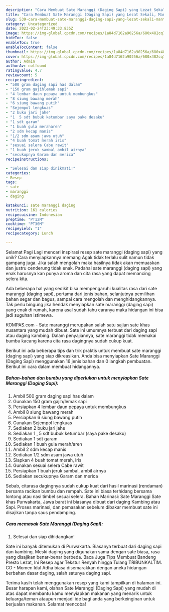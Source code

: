 ```yaml
---
description: "Cara Membuat Sate Maranggi (Daging Sapi) yang Lezat Sekali, Mantap"
title: "Cara Membuat Sate Maranggi (Daging Sapi) yang Lezat Sekali, Mantap"
slug: 539-cara-membuat-sate-maranggi-daging-sapi-yang-lezat-sekali-mantap
category: Uncategorized
date: 2023-02-24T23:49:33.835Z
image: https://img-global.cpcdn.com/recipes/1a84d7162a90256a/680x482cq70/sate-maranggi-daging-sapi-foto-resep-utama.jpg
hideToc: false
enableToc: true
enableTocContent: false
thumbnail: https://img-global.cpcdn.com/recipes/1a84d7162a90256a/680x482cq70/sate-maranggi-daging-sapi-foto-resep-utama.jpg
cover: https://img-global.cpcdn.com/recipes/1a84d7162a90256a/680x482cq70/sate-maranggi-daging-sapi-foto-resep-utama.jpg
author: Admin
authorAv: notfound
ratingvalue: 4.7
reviewcount: 5
recipeingredient:
- "500 gram daging sapi has dalam"
- "150 gram gajihlemak sapi"
- "4 lembar daun pepaya untuk membungkus"
- "8 siung bawang merah"
- "6 siung bawang putih"
- "Sejempol lengkuas"
- "2 buku jari jahe"
- "1  5 sdt bubuk ketumbar saya pake desaku"
- "1 sdt garam"
- "1 buah gula meraharen"
- "2 sdm kecap manis"
- "1/2 sdm asam jawa utuh"
- "4 buah tomat merah iris"
- "sesuai selera Cabe rawit"
- "1 buah jeruk sambal ambil airnya"
- "secukupnya Garam dan merica"
recipeinstructions:

- "Selesai dan siap dinikmati!"
categories:
- Resep
tags:
- sate
- maranggi
- daging

katakunci: sate maranggi daging 
nutrition: 161 calories
recipecuisine: Indonesian
preptime: "PT12M"
cooktime: "PT30M"
recipeyield: "1"
recipecategory: Lunch

---
```



Selamat Pagi Lagi mencari inspirasi resep sate maranggi (daging sapi) yang unik? Cara menyiapkannya memang Agak tidak terlalu sulit namun tidak gampang juga. Jika salah mengolah maka hasilnya tidak akan memuaskan dan justru cenderung tidak enak. Padahal sate maranggi (daging sapi) yang enak harusnya kan punya aroma dan cita rasa yang dapat memancing selera kita.


Ada beberapa hal yang sedikit bisa mempengaruhi kualitas rasa dari sate maranggi (daging sapi), pertama dari jenis bahan, selanjutnya pemilihan bahan segar dan bagus, sampai cara mengolah dan menghidangkannya. Tak perlu bingung jika hendak menyiapkan sate maranggi (daging sapi) yang enak di rumah, karena asal sudah tahu caranya maka hidangan ini bisa jadi suguhan istimewa.

KOMPAS.com - Sate maranggi merupakan salah satu sajian sate khas nusantara yang mudah dibuat. Sate ini umumnya terbuat dari daging sapi atau daging kambing. Dalam penyajiannya, sate maranggi tidak memakai bumbu kacang karena cita rasa dagingnya sudah cukup kuat.


Berikut ini ada beberapa tips dan trik praktis untuk membuat sate maranggi (daging sapi) yang siap dikreasikan. Anda bisa menyiapkan Sate Maranggi (Daging Sapi) menggunakan 16 jenis bahan dan 0 langkah pembuatan. Berikut ini cara dalam membuat hidangannya.

<!--inarticleads1-->

##### Bahan-bahan dan bumbu yang diperlukan untuk menyiapkan Sate Maranggi (Daging Sapi):

1. Ambil 500 gram daging sapi has dalam
1. Gunakan 150 gram gajih/lemak sapi
1. Persiapkan 4 lembar daun pepaya untuk membungkus
1. Ambil 8 siung bawang merah
1. Persiapkan 6 siung bawang putih
1. Gunakan Sejempol lengkuas
1. Sediakan 2 buku jari jahe
1. Sediakan 1 , 5 sdt bubuk ketumbar (saya pake desaku)
1. Sediakan 1 sdt garam
1. Sediakan 1 buah gula merah/aren
1. Ambil 2 sdm kecap manis
1. Sediakan 1/2 sdm asam jawa utuh
1. Siapkan 4 buah tomat merah, iris
1. Gunakan sesuai selera Cabe rawit
1. Persiapkan 1 buah jeruk sambal, ambil airnya
1. Sediakan secukupnya Garam dan merica


Sebab, citarasa dagingnya sudah cukup kuat dari hasil marinasi (rendaman) bersama racikan bumbu dan rempah. Sate ini biasa terhidang bersama lontong atau nasi timbel sesuai selera. Bahan Marinasi: Sate Maranggi Sate khas Purwakarta, Jawa barat ini biasanya dibuat dari daging Kambing atau Sapi. Proses marinasi, dan pemasakan sebelum dibakar membuat sate ini disajikan tanpa saus pendamping. 

<!--inarticleads2-->

##### Cara memasak Sate Maranggi (Daging Sapi):


1. Selesai dan siap dihidangkan!

Sate ini banyak ditemukan di Purwakarta. Biasanya terbuat dari daging sapi dan kambing. Meski daging yang digunakan sama dengan sate biasa, rasa yang disajikan benar-benar berbeda. Baca Juga Tips Membuat Bandeng Presto Lezat, Ini Resep agar Tekstur Renyah hingga Tulang TRIBUNKALTIM. CO - Momen Idul Adha biasa disemarakkan dengan aneka hidangan berbahan dasar daging, salah satunya daging sapi. 

Terima kasih telah menggunakan resep yang kami tampilkan di halaman ini. Besar harapan kami, olahan Sate Maranggi (Daging Sapi) yang mudah di atas dapat membantu kamu menyiapkan makanan yang menarik untuk keluarga/teman ataupun menjadi ide bagi anda yang berkeinginan untuk berjualan makanan. Selamat mencoba!
